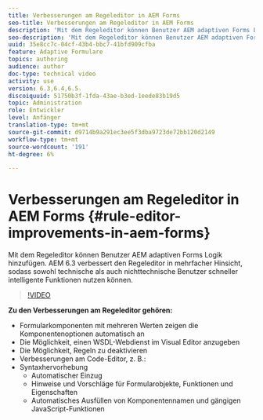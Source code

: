 ```yaml
---
title: Verbesserungen am Regeleditor in AEM Forms
seo-title: Verbesserungen am Regeleditor in AEM Forms
description: 'Mit dem Regeleditor können Benutzer AEM adaptiven Forms Logik hinzufügen. AEM 6.3 verbessert den Regeleditor in mehrfacher Hinsicht, sodass sowohl technische als auch nichttechnische Benutzer schneller intelligente Funktionen nutzen können. '
seo-description: 'Mit dem Regeleditor können Benutzer AEM adaptiven Forms Logik hinzufügen. AEM 6.3 verbessert den Regeleditor in mehrfacher Hinsicht, sodass sowohl technische als auch nichttechnische Benutzer schneller intelligente Funktionen nutzen können. '
uuid: 35e8cc7c-04cf-43b4-bbc7-41bfd909cfba
feature: Adaptive Formulare
topics: authoring
audience: author
doc-type: technical video
activity: use
version: 6.3,6.4,6.5.
discoiquuid: 51750b3f-1fda-43ae-b3ed-1eede83b19d5
topic: Administration
role: Entwickler
level: Anfänger
translation-type: tm+mt
source-git-commit: d9714b9a291ec3ee5f3dba9723de72bb120d2149
workflow-type: tm+mt
source-wordcount: '191'
ht-degree: 6%

---
```



# Verbesserungen am Regeleditor in AEM Forms {#rule-editor-improvements-in-aem-forms}

Mit dem Regeleditor können Benutzer AEM adaptiven Forms Logik hinzufügen. AEM 6.3 verbessert den Regeleditor in mehrfacher Hinsicht, sodass sowohl technische als auch nichttechnische Benutzer schneller intelligente Funktionen nutzen können.

>[!VIDEO](https://video.tv.adobe.com/v/19653?quality=9&learn=on)

**Zu den Verbesserungen am Regeleditor gehören:**

* Formularkomponenten mit mehreren Werten zeigen die Komponentenoptionen automatisch an
* Die Möglichkeit, einen WSDL-Webdienst im Visual Editor anzugeben
* Die Möglichkeit, Regeln zu deaktivieren
* Verbesserungen am Code-Editor, z. B.:
* Syntaxhervorhebung
   * Automatischer Einzug
   * Hinweise und Vorschläge für Formularobjekte, Funktionen und Eigenschaften
   * Automatisches Ausfüllen von Komponentennamen und gängigen JavaScript-Funktionen

